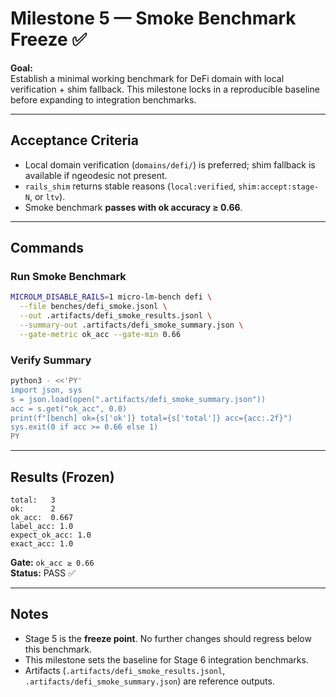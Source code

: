 # Milestone 5 — Smoke Benchmark Freeze ✅

**Goal:**  
Establish a minimal working benchmark for DeFi domain with local verification + shim fallback. This milestone locks in a reproducible baseline before expanding to integration benchmarks.

---

## Acceptance Criteria
- Local domain verification (`domains/defi/`) is preferred; shim fallback is available if ngeodesic not present.  
- `rails_shim` returns stable reasons (`local:verified`, `shim:accept:stage-N`, or `ltv`).  
- Smoke benchmark **passes with ok accuracy ≥ 0.66**.

---

## Commands

### Run Smoke Benchmark
```bash
MICROLM_DISABLE_RAILS=1 micro-lm-bench defi \
  --file benches/defi_smoke.jsonl \
  --out .artifacts/defi_smoke_results.jsonl \
  --summary-out .artifacts/defi_smoke_summary.json \
  --gate-metric ok_acc --gate-min 0.66
```

### Verify Summary
```bash
python3 - <<'PY'
import json, sys
s = json.load(open(".artifacts/defi_smoke_summary.json"))
acc = s.get("ok_acc", 0.0)
print(f"[bench] ok={s['ok']} total={s['total']} acc={acc:.2f}")
sys.exit(0 if acc >= 0.66 else 1)
PY
```

---

## Results (Frozen)
```
total:   3
ok:      2
ok_acc:  0.667
label_acc: 1.0
expect_ok_acc: 1.0
exact_acc: 1.0
```

**Gate:** `ok_acc ≥ 0.66`  
**Status:** PASS ✅  

---

## Notes
- Stage 5 is the **freeze point**. No further changes should regress below this benchmark.  
- This milestone sets the baseline for Stage 6 integration benchmarks.  
- Artifacts (`.artifacts/defi_smoke_results.jsonl`, `.artifacts/defi_smoke_summary.json`) are reference outputs.  
